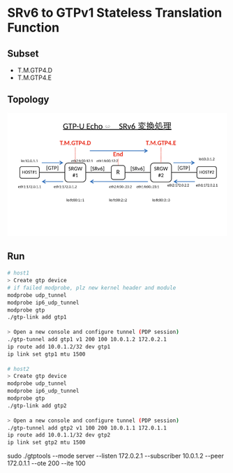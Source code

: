 # SRv6 to GTPv1 Stateless Translation Function

## Subset
* T.M.GTP4.D
* T.M.GTP4.E

## Topology
![](./images/GTPv1TransTop.png)

## Run
```bash
# host1
> Create gtp device
# if failed modprobe, plz new kernel header and module
modprobe udp_tunnel
modprobe ip6_udp_tunnel
modprobe gtp
./gtp-link add gtp1

> Open a new console and configure tunnel (PDP session)
./gtp-tunnel add gtp1 v1 200 100 10.0.1.2 172.0.2.1
ip route add 10.0.1.2/32 dev gtp1
ip link set gtp1 mtu 1500

# host2
> Create gtp device
modprobe udp_tunnel
modprobe ip6_udp_tunnel
modprobe gtp
./gtp-link add gtp2

> Open a new console and configure tunnel (PDP session)
./gtp-tunnel add gtp2 v1 100 200 10.0.1.1 172.0.1.1
ip route add 10.0.1.1/32 dev gtp2
ip link set gtp2 mtu 1500
```
sudo ./gtptools --mode server --listen 172.0.2.1 --subscriber 10.0.1.2 --peer 172.0.1.1 --ote 200 --ite 100
